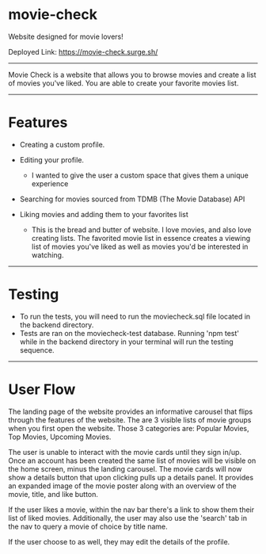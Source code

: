 # movie-check
 Website designed for movie lovers!

Deployed Link: https://movie-check.surge.sh/

------------

Movie Check is a website that allows you to browse movies and create a list of movies you've liked. You are able to create your favorite movies list. 

------------

# Features

 - Creating a custom profile. 
 - Editing your profile. 
    - I wanted to give the user a custom space that gives them a unique experience
  
 - Searching for movies sourced from TDMB (The Movie Database) API
 - Liking movies and adding them to your favorites list
    - This is the bread and butter of website. I love movies, and also love creating lists. The favorited movie list in essence creates a viewing list of movies you've liked as well as movies you'd be interested in watching. 

-----------

# Testing

- To run the tests, you will need to run the moviecheck.sql file located in the backend directory.
- Tests are ran on the moviecheck-test database. Running 'npm test' while in the backend directory in your terminal will run the testing sequence. 

-----------

# User Flow

The landing page of the website provides an informative carousel that flips through the features of the website. The are 3 visible lists of movie groups when you first open the website. Those 3 categories are: Popular Movies, Top Movies, Upcoming Movies.

The user is unable to interact with the movie cards until they sign in/up. Once an account has been created the same list of movies will be visible on the home screen, minus the landing carousel. The movie cards will now show a details button that upon clicking pulls up a details panel. It provides an expanded image of the movie poster along with an overview of the movie, title, and like button. 

If the user likes a movie, within the nav bar there's a link to show them their list of liked movies. Additionally, the user may also use the 'search' tab in the nav to query a movie of choice by title name. 

If the user choose to as well, they may edit the details of the profile. 
